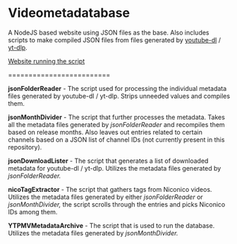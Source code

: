 # Videometadatabase
A NodeJS based website using JSON files as the base. Also includes scripts to make compiled JSON files from files generated by [youtube-dl](https://ytdl-org.github.io/youtube-dl/index.html) / [yt-dlp](https://github.com/yt-dlp/yt-dlp).

[Website running the script](https://finnrepo.a2hosted.com/YTPMV_Database)

=========================

__jsonFolderReader__ - The script used for processing the individual metadata files generated by youtube-dl / yt-dlp. Strips unneeded values and compiles them.

__jsonMonthDivider__ - The script that further processes the metadata. Takes all the metadata files generated by _jsonFolderReader_ and recompiles them based on release months. Also leaves out entries related to certain channels based on a JSON list of channel IDs (not currently present in this repository).

__jsonDownloadLister__ - The script that generates a list of downloaded metadata for youtube-dl / yt-dlp. Utilizes the metadata files generated by _jsonFolderReader._

__nicoTagExtractor__ - The script that gathers tags from Niconico videos. Utilizes the metadata files generated by either _jsonFolderReader_ or _jsonMonthDivider,_ the script scrolls through the entries and picks Niconico IDs among them.

__YTPMVMetadataArchive__ - The script that is used to run the database. Utilizes the metadata files generated by _jsonMonthDivider._